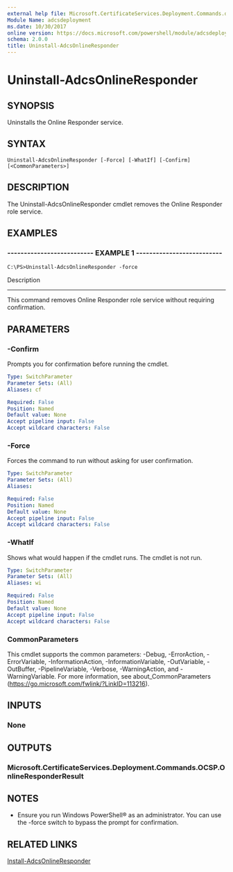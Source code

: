 ```yaml
---
external help file: Microsoft.CertificateServices.Deployment.Commands.dll-Help.xml
Module Name: adcsdeployment
ms.date: 10/30/2017
online version: https://docs.microsoft.com/powershell/module/adcsdeployment/uninstall-adcsonlineresponder?view=windowsserver2012r2-ps&wt.mc_id=ps-gethelp
schema: 2.0.0
title: Uninstall-AdcsOnlineResponder
---
```


# Uninstall-AdcsOnlineResponder

## SYNOPSIS
Uninstalls the Online Responder service.

## SYNTAX

```
Uninstall-AdcsOnlineResponder [-Force] [-WhatIf] [-Confirm] [<CommonParameters>]
```

## DESCRIPTION
The Uninstall-AdcsOnlineResponder cmdlet removes the Online Responder role service.

## EXAMPLES

### -------------------------- EXAMPLE 1 --------------------------
```
C:\PS>Uninstall-AdcsOnlineResponder -force
```

Description

-----------

This command removes Online Responder role service without requiring confirmation.

## PARAMETERS

### -Confirm
Prompts you for confirmation before running the cmdlet.

```yaml
Type: SwitchParameter
Parameter Sets: (All)
Aliases: cf

Required: False
Position: Named
Default value: None
Accept pipeline input: False
Accept wildcard characters: False
```

### -Force
Forces the command to run without asking for user confirmation.

```yaml
Type: SwitchParameter
Parameter Sets: (All)
Aliases: 

Required: False
Position: Named
Default value: None
Accept pipeline input: False
Accept wildcard characters: False
```

### -WhatIf
Shows what would happen if the cmdlet runs. The cmdlet is not run.

```yaml
Type: SwitchParameter
Parameter Sets: (All)
Aliases: wi

Required: False
Position: Named
Default value: None
Accept pipeline input: False
Accept wildcard characters: False
```

### CommonParameters
This cmdlet supports the common parameters: -Debug, -ErrorAction, -ErrorVariable, -InformationAction, -InformationVariable, -OutVariable, -OutBuffer, -PipelineVariable, -Verbose, -WarningAction, and -WarningVariable. For more information, see about_CommonParameters (https://go.microsoft.com/fwlink/?LinkID=113216).

## INPUTS

### None

## OUTPUTS

### Microsoft.CertificateServices.Deployment.Commands.OCSP.OnlineResponderResult

## NOTES
* Ensure you run Windows PowerShell® as an administrator. You can use the -force switch to bypass the prompt for confirmation.

  

## RELATED LINKS

[Install-AdcsOnlineResponder](./Install-AdcsOnlineResponder.md)

